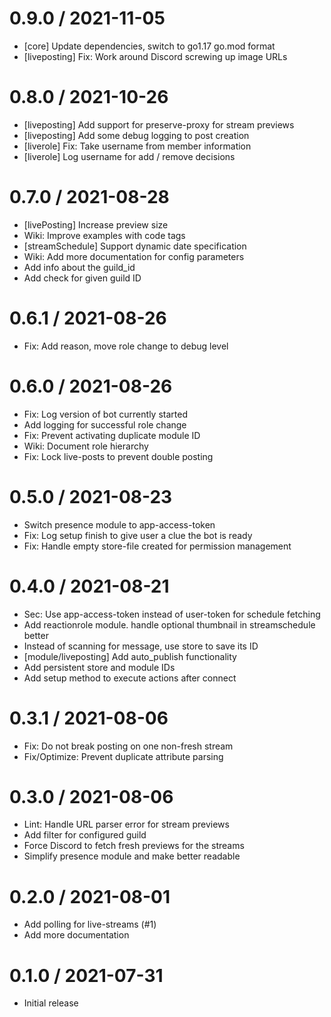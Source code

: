 # 0.9.0 / 2021-11-05

  * [core] Update dependencies, switch to go1.17 go.mod format
  * [liveposting] Fix: Work around Discord screwing up image URLs

# 0.8.0 / 2021-10-26

  * [liveposting] Add support for preserve-proxy for stream previews
  * [liveposting] Add some debug logging to post creation
  * [liverole] Fix: Take username from member information
  * [liverole] Log username for add / remove decisions

# 0.7.0 / 2021-08-28

  * [livePosting] Increase preview size
  * Wiki: Improve examples with code tags
  * [streamSchedule] Support dynamic date specification
  * Wiki: Add more documentation for config parameters
  * Add info about the guild\_id
  * Add check for given guild ID

# 0.6.1 / 2021-08-26

  * Fix: Add reason, move role change to debug level

# 0.6.0 / 2021-08-26

  * Fix: Log version of bot currently started
  * Add logging for successful role change
  * Fix: Prevent activating duplicate module ID
  * Wiki: Document role hierarchy
  * Fix: Lock live-posts to prevent double posting

# 0.5.0 / 2021-08-23

  * Switch presence module to app-access-token
  * Fix: Log setup finish to give user a clue the bot is ready
  * Fix: Handle empty store-file created for permission management

# 0.4.0 / 2021-08-21

  * Sec: Use app-access-token instead of user-token for schedule fetching
  * Add reactionrole module. handle optional thumbnail in streamschedule better
  * Instead of scanning for message, use store to save its ID
  * [module/liveposting] Add auto\_publish functionality
  * Add persistent store and module IDs
  * Add setup method to execute actions after connect

# 0.3.1 / 2021-08-06

  * Fix: Do not break posting on one non-fresh stream
  * Fix/Optimize: Prevent duplicate attribute parsing

# 0.3.0 / 2021-08-06

  * Lint: Handle URL parser error for stream previews
  * Add filter for configured guild
  * Force Discord to fetch fresh previews for the streams
  * Simplify presence module and make better readable

# 0.2.0 / 2021-08-01

  * Add polling for live-streams (#1)
  * Add more documentation

# 0.1.0 / 2021-07-31

  * Initial release
